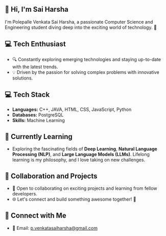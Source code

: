 ##  👋 Hi, I'm Sai Harsha

<!--
**Venkata-Sai-Harsha/Venkata-Sai-Harsha** is a ✨ _special_ ✨ repository because its `README.md` (this file) appears on your GitHub profile.

Here are some ideas to get you started:

- 🔭 I’m currently working on ...
- 🌱 I’m currently learning ...
- 👯 I’m looking to collaborate on ...
- 🤔 I’m looking for help with ...
- 💬 Ask me about ...
- 📫 How to reach me: ...
- 😄 Pronouns: ...
- ⚡ Fun fact: ...
-->



I'm Polepalle Venkata Sai Harsha, a passionate Computer Science and Engineering student diving deep into the exciting world of technology. 🚀

## 💻 Tech Enthusiast  
- 🔍 Constantly exploring emerging technologies and staying up-to-date with the latest trends.  
- 💡 Driven by the passion for solving complex problems with innovative solutions.

## 💻 Tech Stack  
- **Languages:** C++, JAVA, HTML, CSS, JavaScript, Python  
- **Databases:** PostgreSQL  
- **Skills:** Machine Learning

## 🌱 Currently Learning  
- Exploring the fascinating fields of **Deep Learning**, **Natural Language Processing (NLP)**, and **Large Language Models (LLMs)**. Lifelong learning is my philosophy, and I love taking on new challenges.

## 🤝 Collaboration and Projects  
- 👥 Open to collaborating on exciting projects and learning from fellow developers.  
- 🌐 Let's connect and build something awesome together! 🚀

## 🔗 Connect with Me  
- 📧 Email: [p.venkatasaiharsha@gmail.com](mailto:p.venkatasaiharsha@gmail.com)


